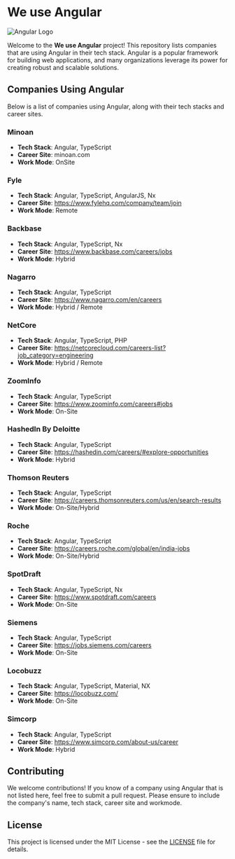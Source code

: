 # We use Angular

![Angular Logo](./angular_logo.png)

Welcome to the **We use Angular** project! This repository lists companies that are using Angular in their tech stack. Angular is a popular framework for building web applications, and many organizations leverage its power for creating robust and scalable solutions.

## Companies Using Angular

Below is a list of companies using Angular, along with their tech stacks and career sites.


###  **Minoan**
- **Tech Stack**: Angular, TypeScript
- **Career Site**: minoan.com
- **Work Mode**: OnSite
  
###  **Fyle**
- **Tech Stack**: Angular, TypeScript, AngularJS, Nx
- **Career Site**: https://www.fylehq.com/company/team/join
- **Work Mode**: Remote

###  **Backbase**
- **Tech Stack**: Angular, TypeScript, Nx
- **Career Site**: https://www.backbase.com/careers/jobs
- **Work Mode**: Hybrid

###  **Nagarro**
- **Tech Stack**: Angular, TypeScript
- **Career Site**: https://www.nagarro.com/en/careers
- **Work Mode**: Hybrid / Remote

###  **NetCore**
- **Tech Stack**: Angular, TypeScript, PHP
- **Career Site**: https://netcorecloud.com/careers-list?job_category=engineering
- **Work Mode**: Hybrid / Remote

###  **ZoomInfo**
- **Tech Stack**: Angular, TypeScript
- **Career Site**: https://www.zoominfo.com/careers#jobs
- **Work Mode**: On-Site

###  **HashedIn By Deloitte**
- **Tech Stack**: Angular, TypeScript
- **Career Site**: https://hashedin.com/careers/#explore-opportunities
- **Work Mode**: Hybrid

###  **Thomson Reuters**
- **Tech Stack**: Angular, TypeScript
- **Career Site**: https://careers.thomsonreuters.com/us/en/search-results
- **Work Mode**: On-Site/Hybrid

###  **Roche**
- **Tech Stack**: Angular, TypeScript
- **Career Site**: https://careers.roche.com/global/en/india-jobs
- **Work Mode**: On-Site/Hybrid

###  **SpotDraft**
- **Tech Stack**: Angular, TypeScript, Nx
- **Career Site**: https://www.spotdraft.com/careers
- **Work Mode**: On-Site

###  **Siemens**
- **Tech Stack**: Angular, TypeScript
- **Career Site**: https://jobs.siemens.com/careers
- **Work Mode**: On-Site

###  **Locobuzz**
- **Tech Stack**: Angular, TypeScript, Material, NX
- **Career Site**: https://locobuzz.com/
- **Work Mode**: On-Site

###  **Simcorp**
- **Tech Stack**: Angular, TypeScript
- **Career Site**: https://www.simcorp.com/about-us/career
- **Work Mode**: Hybrid




## Contributing

We welcome contributions! If you know of a company using Angular that is not listed here, feel free to submit a pull request. Please ensure to include the company's name, tech stack, career site and workmode.

## License

This project is licensed under the MIT License - see the [LICENSE](LICENSE) file for details.
